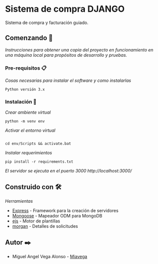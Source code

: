 # Sistema de compra DJANGO

Sistema de compra y facturación guiado.

## Comenzando 🚀

_Instrucciones para obtener una copia del proyecto en funcionamiento en una máquina local para propósitos de desarrollo y pruebas._


### Pre-requisitos 📋

_Cosas necesarias para instalar el software y como instalarlas_

```
Python versión 3.x
```

### Instalación 🔧

_Crear ambiente virtual_

```
python -m venv env
```

_Activar el entorno virtual_

```

cd env/Scripts && activate.bat
```

_Instalar requerimientos_

```
pip install -r requirements.txt
```

_El servidor se ejecuta en el puerto 3000_
_http://localhost:3000/_

## Construido con 🛠️

_Herramientas_

* [Express](https://expressjs.com/es/) - Framework para la creación de servidores
* [Mongoose](https://mongoosejs.com/) - Mapeador ODM para MongoDB
* [ejs](https://ejs.co/) - Motor de plantillas
* [morgan](https://www.npmjs.com/package/morgan) - Detalles de solicitudes

## Autor ✒️

* Miguel Angel Vega Alonso - [Miavega](https://github.com/Miavega)

